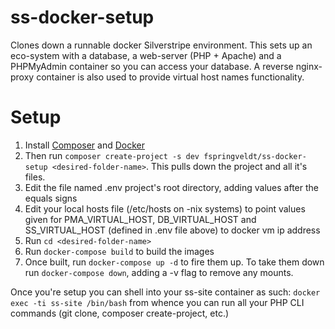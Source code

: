 # ss-docker-setup
Clones down a runnable docker Silverstripe environment. This sets up an eco-system with a database, a web-server (PHP + Apache) and a PHPMyAdmin container so you can access your database. A reverse nginx-proxy container is also used to provide virtual host names functionality.

# Setup
1. Install [Composer](https://getcomposer.org/download/) and [Docker](https://docs.docker.com/engine/getstarted/step_one/)  
2. Then run `composer create-project -s dev fspringveldt/ss-docker-setup <desired-folder-name>`. This pulls down the project and all it's files.
3. Edit the file named .env project's root directory, adding values after the equals signs
4. Edit your local hosts file (/etc/hosts on -nix systems) to point values given for PMA_VIRTUAL_HOST, DB_VIRTUAL_HOST and SS_VIRTUAL_HOST (defined in .env file above) to docker vm ip address
5. Run `cd <desired-folder-name>`
6. Run `docker-compose build` to build the images
7. Once built, run `docker-compose up -d` to fire them up. To take them down run `docker-compose down`, adding a -v flag to remove any mounts.

Once you're setup you can shell into your ss-site container as such: `docker exec -ti ss-site /bin/bash` from whence you can run all your PHP CLI commands (git clone, composer create-project, etc.)
